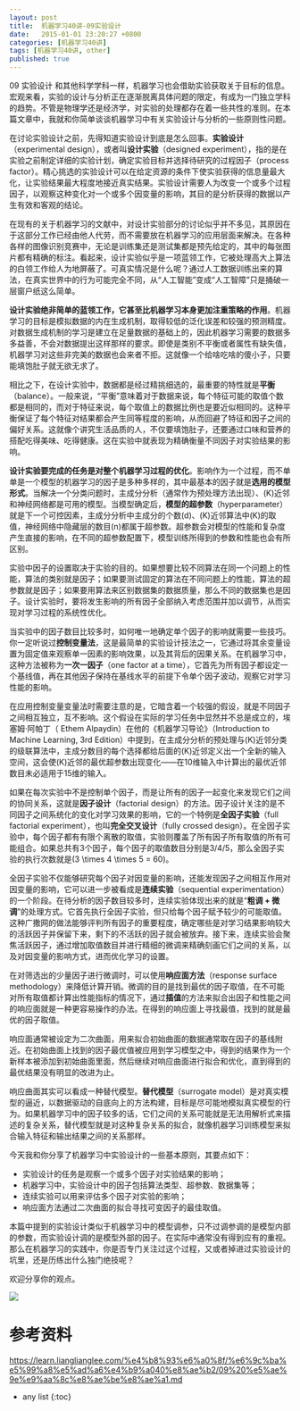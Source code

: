 ```yaml
---
layout: post
title:  机器学习40讲-09实验设计
date:   2015-01-01 23:20:27 +0800
categories: [机器学习40讲]
tags: [机器学习40讲, other]
published: true
---
```




09 实验设计
和其他科学学科一样，机器学习也会借助实验获取关于目标的信息。宏观来看，实验的设计与分析正在逐渐脱离具体问题的限定，有成为一门独立学科的趋势。不管是物理学还是经济学，对实验的处理都存在着一些共性的准则。在本篇文章中，我就和你简单谈谈机器学习中有关实验设计与分析的一些原则性问题。

在讨论实验设计之前，先得知道实验设计到底是怎么回事。**实验设计**（experimental design），或者叫**设计实验**（designed experiment），指的是在实验之前制定详细的实验计划，确定实验目标并选择待研究的过程因子（process factor）。精心挑选的实验设计可以在给定资源的条件下使实验获得的信息量最大化，让实验结果最大程度地接近真实结果。实验设计需要人为改变一个或多个过程因子，以观察这种变化对一个或多个因变量的影响，其目的是分析获得的数据以产生有效和客观的结论。

在现有的关于机器学习的文献中，对设计实验部分的讨论似乎并不多见，其原因在于这部分工作已经由他人代劳，而不需要放在机器学习的应用层面来解决。在各种各样的图像识别竞赛中，无论是训练集还是测试集都是预先给定的，其中的每张图片都有精确的标注。看起来，设计实验似乎是一项蓝领工作，它被处理高大上算法的白领工作给人为地屏蔽了。可真实情况是什么呢？通过人工数据训练出来的算法，在真实世界中的行为可能完全不同，从“人工智能”变成“人工智障”只是捅破一层窗户纸这么简单。

**设计实验绝非简单的蓝领工作，它甚至比机器学习本身更加注重策略的作用**。机器学习的目标是模拟数据的内在生成机制，取得较低的泛化误差和较强的预测精度。对数据生成机制的学习是建立在足量数据的基础上的，因此机器学习需要的数据多多益善，不会对数据提出这样那样的要求。即使是类别不平衡或者属性有缺失值，机器学习对这些非完美的数据也会来者不拒。这就像一个给啥吃啥的傻小子，只要能填饱肚子就无欲无求了。

相比之下，在设计实验中，数据都是经过精挑细选的，最重要的特性就是**平衡**（balance）。一般来说，“平衡”意味着对于数据来说，每个特征可能的取值个数都是相同的，而对于特征来说，每个取值上的数据比例也是要近似相同的。这种平衡保证了每个特征对结果都会产生同等程度的影响，从而回避了特征和因子之间的偏好关系。这就像个讲究生活品质的人，不仅要填饱肚子，还要通过口味和营养的搭配吃得美味、吃得健康。这在实验中就表现为精确衡量不同因子对实验结果的影响。

**设计实验要完成的任务是对整个机器学习过程的优化**。影响作为一个过程，而不单单是一个模型的机器学习的因子是多种多样的，其中最基本的因子就是**选用的模型形式**。当解决一个分类问题时，主成分分析（通常作为预处理方法出现）、\(K\)近邻和神经网络都是可用的模型。当模型确定后，**模型的超参数**（hyperparameter）就是下一个可控因素，主成分分析中主成分的个数\(d\)、\(K\)近邻算法中\(K\)的取值，神经网络中隐藏层的数目\(n\)都属于超参数。超参数会对模型的性能和复杂度产生直接的影响，在不同的超参数配置下，模型训练所得到的参数和性能也会有所区别。

实验中因子的设置取决于实验的目的。如果想要比较不同算法在同一个问题上的性能，算法的类别就是因子；如果要测试固定的算法在不同问题上的性能，算法的超参数就是因子；如果要用算法来区别数据集的数据质量，那么不同的数据集也是因子。设计实验时，要将发生影响的所有因子全部纳入考虑范围并加以调节，从而实现对学习过程的系统性优化。

当实验中的因子数目比较多时，如何唯一地确定单个因子的影响就需要一些技巧。你一定听说过**控制变量法**，这是最简单的实验设计技法之一，它通过将其余变量设置为固定值来观察单一因素的影响效果，以及其背后的因果关系。在机器学习中，这种方法被称为**一次一因子**（one factor at a time），它首先为所有因子都设定一个基线值，再在其他因子保持在基线水平的前提下令单个因子波动，观察它对学习性能的影响。

在应用控制变量变量法时需要注意的是，它暗含着一个较强的假设，就是不同因子之间相互独立，互不影响。这个假设在实际的学习任务中显然并不总是成立的，埃塞姆·阿帕丁（ Ethem Alpaydin）在他的《机器学习导论》（Introduction to Machine Learning, 3rd Edition）中提到，在主成分分析的预处理与\(K\)近邻分类的级联算法中，主成分数目的每个选择都给后面的\(K\)近邻定义出一个全新的输入空间，这会使\(K\)近邻的最优超参数出现变化——在10维输入中计算出的最优近邻数目未必适用于15维的输入。

如果在每次实验中不是控制单个因子，而是让所有的因子一起变化来发现它们之间的协同关系，这就是**因子设计**（factorial design）的方法。因子设计关注的是不同因子之间系统化的变化对学习效果的影响，它的一个特例是**全因子实验**（full factorial experiment），也叫**完全交叉设计**（fully crossed design）。在全因子实验中，每个因子都有有限个离散的取值，实验则覆盖了所有因子所有取值的所有可能组合。如果总共有3个因子，每个因子的取值数目分别是3/4/5，那么全因子实验的执行次数就是\(3 \\times 4 \\times 5 = 60\)。

全因子实验不仅能够研究每个因子对因变量的影响，还能发现因子之间相互作用对因变量的影响，它可以进一步被看成是**连续实验**（sequential experimentation）的一个阶段。在待分析的因子数目较多时，连续实验体现出来的就是“**粗调 + 微调**”的处理方式。它首先执行全因子实验，但只给每个因子赋予较少的可能取值。这种广撒网的做法能够评判所有因子的重要程度，确定哪些是对学习结果影响较大的活跃因子并保留下来，剩下的不活跃的因子就会被放弃。接下来，连续实验会聚焦活跃因子，通过增加取值数目并进行精细的微调来精确刻画它们之间的关系，以及对因变量的影响方式，进而优化学习的设置。

在对筛选出的少量因子进行微调时，可以使用**响应面方法**（response surface methodology）来降低计算开销。微调的目的是找到最优的因子取值，在不可能对所有取值都计算出性能指标的情况下，通过**插值**的方法来拟合出因子和性能之间的响应面就是一种更容易操作的办法。在得到的响应面上寻找最值，找到的就是最优的因子取值。

响应面通常被设定为二次曲面，用来拟合初始曲面的数据通常取在因子的基线附近。在初始曲面上找到的因子最优值被应用到学习模型之中，得到的结果作为一个新样本被添加到初始曲面里面，然后继续对响应曲面进行拟合和优化，直到得到的最优结果没有明显的改进为止。

响应曲面其实可以看成一种替代模型。**替代模型**（surrogate model）是对真实模型的逼近，以数据驱动的自底向上的方法构建，目标是尽可能地模拟真实模型的行为。如果机器学习中的因子较多的话，它们之间的关系可能就是无法用解析式来描述的复杂关系，替代模型就是对这种复杂关系的拟合，就像机器学习训练模型来拟合输入特征和输出结果之间的关系那样。

今天我和你分享了机器学习中实验设计的一些基本原则，其要点如下：

* 实验设计的任务是观察一个或多个因子对实验结果的影响；
* 机器学习中，实验设计中的因子包括算法类型、超参数、数据集等；
* 连续实验可以用来评估多个因子对实验的影响；
* 响应面方法通过二次曲面的拟合寻找可变因子的最佳取值。

本篇中提到的实验设计类似于机器学习中的模型调参，只不过调参调的是模型内部的参数，而实验设计调的是模型外部的因子。在实际中通常没有得到应有的重视。那么在机器学习的实践中，你是否专门关注过这个过程，又或者掉进过实验设计的坑里，还是历练出什么独门绝技呢？

欢迎分享你的观点。

![](https://learn.lianglianglee.com/%e4%b8%93%e6%a0%8f/%e6%9c%ba%e5%99%a8%e5%ad%a6%e4%b9%a040%e8%ae%b2/assets/a06ea57d848d2ca6cdced4ba327f1d2c.jpg)




# 参考资料

https://learn.lianglianglee.com/%e4%b8%93%e6%a0%8f/%e6%9c%ba%e5%99%a8%e5%ad%a6%e4%b9%a040%e8%ae%b2/09%20%e5%ae%9e%e9%aa%8c%e8%ae%be%e8%ae%a1.md

* any list
{:toc}
